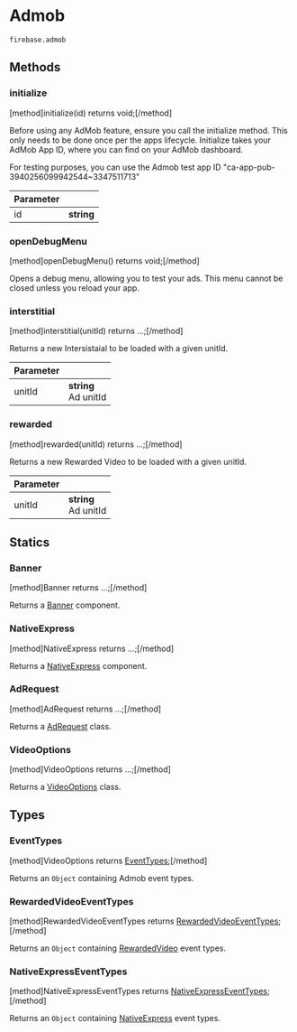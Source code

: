 # Admob

```
firebase.admob
```

## Methods 

### initialize
[method]initialize(id) returns void;[/method]

Before using any AdMob feature, ensure you call the initialize method. This only needs to be done once per the apps lifecycle. Initialize takes your AdMob App ID, where you can find on your AdMob dashboard.

For testing purposes, you can use the Admob test app ID "ca-app-pub-3940256099942544~3347511713"

| Parameter |         |
| --------- | ------- |
| id   | **string**  |

### openDebugMenu
[method]openDebugMenu() returns void;[/method]

Opens a debug menu, allowing you to test your ads. This menu cannot be closed unless you reload your app.

### interstitial
[method]interstitial(unitId) returns ...;[/method]

Returns a new Intersistaial to be loaded with a given unitId.

| Parameter |         |
| --------- | ------- |
| unitId   | **string** <br /> Ad unitId |

### rewarded
[method]rewarded(unitId) returns ...;[/method]

Returns a new Rewarded Video to be loaded with a given unitId.

| Parameter |         |
| --------- | ------- |
| unitId   | **string** <br /> Ad unitId |

## Statics

### Banner
[method]Banner returns ...;[/method]

Returns a [Banner](#) component.

### NativeExpress
[method]NativeExpress returns ...;[/method]

Returns a [NativeExpress](#) component.

### AdRequest
[method]AdRequest returns ...;[/method]

Returns a [AdRequest](#) class.

### VideoOptions
[method]VideoOptions returns ...;[/method]

Returns a [VideoOptions](#) class.

## Types

### EventTypes
[method]VideoOptions returns [EventTypes](https://github.com/invertase/react-native-firebase/blob/master/lib/modules/admob/EventTypes.js#L2);[/method]

Returns an `Object` containing Admob event types.

### RewardedVideoEventTypes
[method]RewardedVideoEventTypes returns [RewardedVideoEventTypes](https://github.com/invertase/react-native-firebase/blob/master/lib/modules/admob/EventTypes.js#L10);[/method]

Returns an `Object` containing [RewardedVideo](#rewardedvideo) event types.

### NativeExpressEventTypes
[method]NativeExpressEventTypes returns [NativeExpressEventTypes](https://github.com/invertase/react-native-firebase/blob/master/lib/modules/admob/EventTypes.js#L18);[/method]

Returns an `Object` containing [NativeExpress](#nativeexpress) event types.
